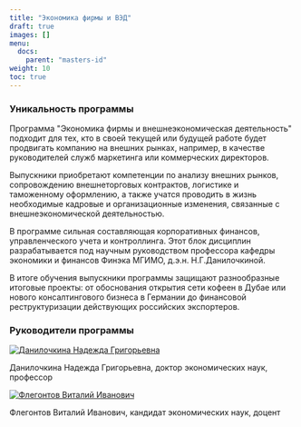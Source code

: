```yaml
---
title: "Экономика фирмы и ВЭД"
draft: true
images: []
menu:
  docs:
    parent: "masters-id"
weight: 10
toc: true
---
```


### Уникальность программы

Программа "Экономика фирмы и внешнеэкономическая деятельность" подходит для тех, кто в своей текущей или будущей работе будет продвигать компанию на внешних рынках, например, в качестве руководителей служб маркетинга или коммерческих директоров.

Выпускники приобретают компетенции по анализу внешних рынков, сопровождению внешнеторговых контрактов, логистике и таможенному оформлению, а также учатся проводить в жизнь необходимые кадровые и организационные изменения, связанные с внешнеэкономической деятельностью.

В программе сильная составляющая корпоративных финансов, управленческого учета и контроллинга. Этот блок дисциплин разрабатывается под научным руководством профессора кафедры экономики и финансов Финэка МГИМО, д.э.н. Н.Г.Данилочкиной.

В итоге обучения выпускники программы защищают разнообразные итоговые проекты: от обоснования открытия
сети кофеен в Дубае или нового консалтингового бизнеса в Германии до финансовой реструктуризации
действующих российских экспортеров.

### Руководители программы

<a href="https://mgimo.ru/people/danilochkina/" class="float-left mr-3 pt-2">
<img
    src="https://mgimo.ru/upload/iblock/e2a/danilochkina.jpg"
    alt="Данилочкина Надежда Григорьевна"
    title="Данилочкина Надежда Григорьевна"
    class="rounded-photo"
/>
</a>

Данилочкина Надежда Григорьевна, доктор экономических наук, профессор

<a href="https://mgimo.ru/people/flegontov/" class="float-left mr-3 pt-2">
<img
    src="https://mgimo.ru/upload/iblock/03f/flegontov.jpg"
    alt="Флегонтов Виталий Иванович"
    title="Флегонтов Виталий Иванович"
    class="rounded-photo"
/>
</a>

Флегонтов Виталий Иванович, кандидат экономических наук, доцент
